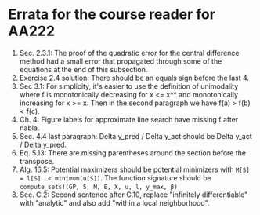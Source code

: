# Errata for the course reader for AA222

1. Sec. 2.3.1: The proof of the quadratic error for the central difference method had a small error that propagated through some of the equations at the end of this subsection.
1. Exercise 2.4 solution: There should be an equals sign before the last 4.
1. Sec 3.1: For simplicity, it's easier to use the definition of unimodality where f is monotonically decreasing for x <= x^* and monotonically increasing for x >= x. Then in the second paragraph we have f(a) > f(b) < f(c).
1. Ch. 4: Figure labels for approximate line search have missing f after nabla.
1. Sec. 4.4 last paragraph: Delta y_pred / Delta y_act should be Delta y_act / Delta y_pred. 
1. Eq. 5.13: There are missing parentheses around the section before the transpose.
1. Alg. 16.5: Potential maximizers should be potential minimizers with `M[S] = l[S] .< minimum(u[S])`. The function signature should be `compute_sets!(GP, S, M, E, X, u, l, y_max, β)`
1. Sec. C.2: Second sentence after C.10, replace "infinitely differentiable" with "analytic" and also add "within a local neighborhood".
